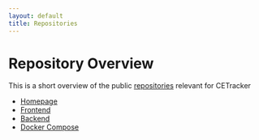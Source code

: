 ```yaml
---
layout: default
title: Repositories
---
```

# Repository Overview

This is a short overview of the public [repositories](https://github.com/orgs/cetracker/repositories) relevant for CETracker

- [Homepage](https://github.com/cetracker/cetracker.github.io)
- [Frontend](https://github.com/cetracker/cetrack-frontend)
- [Backend](https://github.com/cetracker/cetrack-backend)
- [Docker Compose](https://github.com/cetracker/cetracker-compose)

